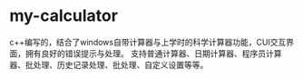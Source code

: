 # my-calculator
c++编写的，结合了windows自带计算器与上学时的科学计算器功能，CUI交互界面，拥有良好的错误提示与处理。
支持普通计算器、日期计算器、程序员计算器、批处理、历史记录处理、批处理、自定义设置等等。 
